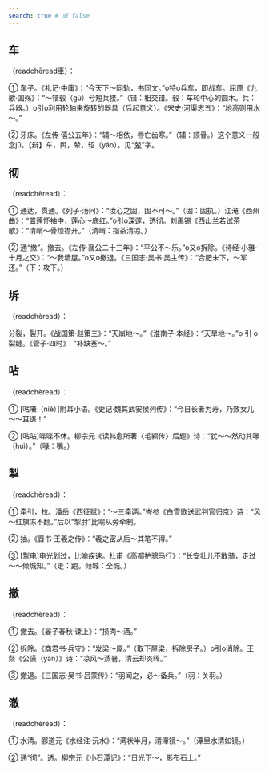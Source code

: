 ```yaml
---
search: true # 或 false
---
```


## 车

（readchēread車）：

➀ 车子。《礼记·中庸》：“今天下～同轨，书同文。”o特o兵车，即战车。屈原《九歌·国殇》：“～错毂（gū）兮短兵接。”（错：相交错。毂：车轮中心的圆木。兵：兵器。）o引o利用轮轴来旋转的器具（后起意义）。《宋史·河渠志五》：“地高则用水～。”

➁ 牙床。《左传·僖公五年》：“辅～相依，唇亡齿寒。”（辅：颊骨。）这个意义一般念jū。【辩】车，舆，辇，轺（yáo）。见“[辇](../N/nian#辇)”字。

## 彻

（readchèread）：

➀ 通达，贯通。《列子·汤问》：“汝心之固，固不可～。”（固：固执。）江淹《西州曲》：“置莲怀袖中，莲心～底红。”o引o深邃，透彻。刘禹锡《西山兰若试茶歌》：“清峭～骨烦襟开。”（清峭：指茶清凉。）

➁ 通“撤”。撤去。《左传·襄公二十三年》：“平公不～乐。”o又o拆除。《诗经·小雅·十月之交》：“～我墙屋。”o又o撤退。《三国志·吴书·吴主传》：“合肥未下，～军还。”（下：攻下。）

## 坼

（readchèread）：

分裂，裂开。《战国策·赵策三》：“天崩地～。”《淮南子·本经》：“天旱地～。”o 引 o 裂缝。《管子·四时》：“补缺塞～。”

## 呫

（readchèread）：

➀ [呫嗫（niè）]附耳小语。《史记·魏其武安侯列传》：“今日长者为寿，乃效女儿～～耳语！”

➁ [呫呫]喋喋不休。柳宗元《读韩愈所著〈毛颍传〉后题》诗：“犹～～然动其喙（huì）。”（喙：嘴。）

## 掣

（readchèread）：

➀ 牵引，拉。潘岳《西征赋》：“～三牵两。”岑参《白雪歌送武判官归京》诗：“风～红旗冻不翻。”后以“掣肘”比喻从旁牵制。

➁ 抽。《晋书·王羲之传》：“羲之密从后～其笔不得。”

➂ [掣电]电光划过，比喻疾速。杜甫《高都护骢马行》：“长安壮儿不敢骑，走过～～倾城知。”（走：跑。倾城：全城。）

## 撤

（readchèread）：

➀ 撤去。《晏子春秋·谏上》：“损肉～酒。”

➁ 拆除。《商君书·兵守》：“发梁～屋。”（取下屋梁，拆除房子。）o引o消除。王粲《公讌（yàn）》诗：“凉风～蒸暑，清云却炎晖。”

➂ 撤退。《三国志·吴书·吕蒙传》：“羽闻之，必～备兵。”（羽：关羽。）

## 澈

（readchèread）：

➀ 水清。郦道元《水经注·沅水》：“湾状半月，清潭镜～。”（潭里水清如镜。）

➁ 通“彻”。透。柳宗元《小石潭记》：“日光下～，影布石上。”